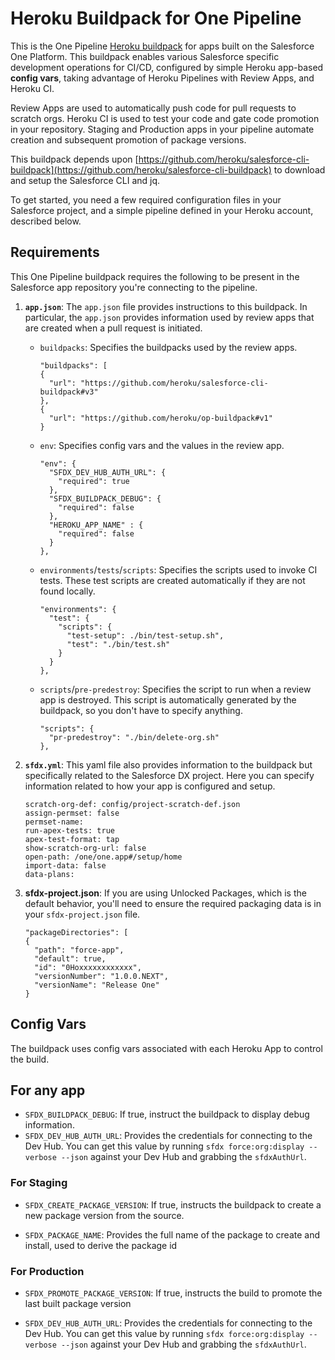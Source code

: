# Heroku Buildpack for One Pipeline

This is the One Pipeline [Heroku buildpack](http://devcenter.heroku.com/articles/buildpacks) for apps built on the Salesforce One Platform.
This buildpack enables various Salesforce specific development operations for CI/CD, configured by simple Heroku app-based **config vars**, 
taking advantage of Heroku Pipelines with Review Apps, and Heroku CI.

Review Apps are used to automatically push code for pull requests to scratch orgs.
Heroku CI is used to test your code and gate code promotion in your repository.
Staging and Production apps in your pipeline automate creation and subsequent promotion of package versions.

This buildpack depends upon [https://github.com/heroku/salesforce-cli-buildpack](https://github.com/heroku/salesforce-cli-buildpack) to download and setup the Salesforce CLI and jq.

To get started, you need a few required configuration files in your Salesforce project, and a simple pipeline defined in your Heroku account, described below.

## Requirements

This One Pipeline buildpack requires the following to be present in the Salesforce app repository you're connecting to the pipeline.

1. **`app.json`**: The `app.json` file provides instructions to this buildpack. In particular, the `app.json` provides information used by review apps that are created when a pull request is initiated.

    - `buildpacks`: Specifies the buildpacks used by the review apps.
      ```
      "buildpacks": [
      {
        "url": "https://github.com/heroku/salesforce-cli-buildpack#v3"
      },
      {
        "url": "https://github.com/heroku/op-buildpack#v1"
      }
      ```

    - `env`: Specifies config vars and the values in the review app.

      ```
      "env": {
        "SFDX_DEV_HUB_AUTH_URL": {
          "required": true
        },
        "SFDX_BUILDPACK_DEBUG": {
          "required": false
        },
        "HEROKU_APP_NAME" : {
          "required": false
        }
      },
      ```

    - `environments`/`tests`/`scripts`: Specifies the scripts used to invoke CI tests. These test scripts are created automatically if they are not found locally.

      ```
      "environments": {
        "test": {
          "scripts": {
            "test-setup": ./bin/test-setup.sh",
            "test": "./bin/test.sh"
          }
        }
      },
      ```

    - `scripts`/`pre-predestroy`: Specifies the script to run when a review app is destroyed. This script is automatically generated by the buildpack, so you don't have to specify anything.

      ```
      "scripts": {
        "pr-predestroy": "./bin/delete-org.sh"
      },
      ```

2. **`sfdx.yml`**: This yaml file also provides information to the buildpack but specifically related to the Salesforce DX project. Here you can specify information related to how your app is configured and setup.

    ```
    scratch-org-def: config/project-scratch-def.json
    assign-permset: false
    permset-name:
    run-apex-tests: true
    apex-test-format: tap
    show-scratch-org-url: false
    open-path: /one/one.app#/setup/home
    import-data: false
    data-plans:
    ```

3. **sfdx-project.json**: If you are using Unlocked Packages, which is the default behavior, you'll need to ensure the required packaging data is in your `sfdx-project.json` file.

    ```
    "packageDirectories": [
    {
      "path": "force-app",
      "default": true,
      "id": "0Hoxxxxxxxxxxxx",
      "versionNumber": "1.0.0.NEXT",
      "versionName": "Release One"
    }
    ```

## Config Vars

The buildpack uses config vars associated with each Heroku App to control the build.

## For any app

- `SFDX_BUILDPACK_DEBUG`: If true, instruct the buildpack to display debug information.
- `SFDX_DEV_HUB_AUTH_URL`: Provides the credentials for connecting to the Dev Hub. You can get this value by running `sfdx force:org:display --verbose --json` against your Dev Hub and grabbing the `sfdxAuthUrl`.

### For Staging

- `SFDX_CREATE_PACKAGE_VERSION`: If true, instructs the buildpack to create a new package version from the source. 

- `SFDX_PACKAGE_NAME`: Provides the full name of the package to create and install, used to derive the package id


### For Production

- `SFDX_PROMOTE_PACKAGE_VERSION`: If true, instructs the build to promote the last built package version

- `SFDX_DEV_HUB_AUTH_URL`: Provides the credentials for connecting to the Dev Hub. You can get this value by running `sfdx force:org:display --verbose --json` against your Dev Hub and grabbing the `sfdxAuthUrl`.

